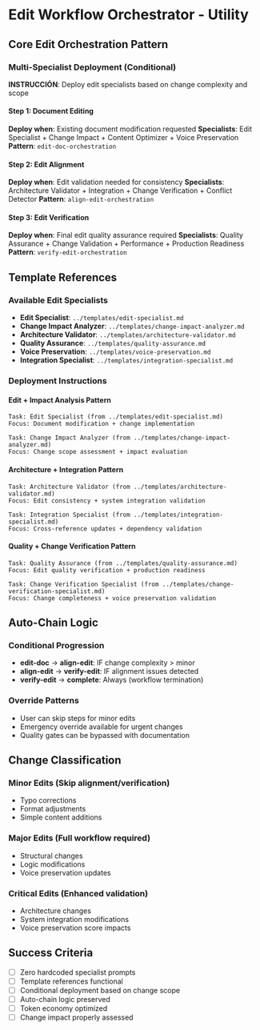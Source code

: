 # Edit Workflow Orchestrator - Utility

## Core Edit Orchestration Pattern

### Multi-Specialist Deployment (Conditional)

**INSTRUCCIÓN**: Deploy edit specialists based on change complexity and scope

#### Step 1: Document Editing
**Deploy when**: Existing document modification requested
**Specialists**: Edit Specialist + Change Impact + Content Optimizer + Voice Preservation
**Pattern**: `edit-doc-orchestration`

#### Step 2: Edit Alignment  
**Deploy when**: Edit validation needed for consistency
**Specialists**: Architecture Validator + Integration + Change Verification + Conflict Detector
**Pattern**: `align-edit-orchestration`

#### Step 3: Edit Verification
**Deploy when**: Final edit quality assurance required
**Specialists**: Quality Assurance + Change Validation + Performance + Production Readiness
**Pattern**: `verify-edit-orchestration`

## Template References

### Available Edit Specialists
- **Edit Specialist**: `../templates/edit-specialist.md`
- **Change Impact Analyzer**: `../templates/change-impact-analyzer.md`
- **Architecture Validator**: `../templates/architecture-validator.md`
- **Quality Assurance**: `../templates/quality-assurance.md`
- **Voice Preservation**: `../templates/voice-preservation.md`
- **Integration Specialist**: `../templates/integration-specialist.md`

### Deployment Instructions

#### Edit + Impact Analysis Pattern
```
Task: Edit Specialist (from ../templates/edit-specialist.md)
Focus: Document modification + change implementation

Task: Change Impact Analyzer (from ../templates/change-impact-analyzer.md)  
Focus: Change scope assessment + impact evaluation
```

#### Architecture + Integration Pattern
```
Task: Architecture Validator (from ../templates/architecture-validator.md)
Focus: Edit consistency + system integration validation

Task: Integration Specialist (from ../templates/integration-specialist.md)
Focus: Cross-reference updates + dependency validation
```

#### Quality + Change Verification Pattern
```
Task: Quality Assurance (from ../templates/quality-assurance.md)
Focus: Edit quality verification + production readiness

Task: Change Verification Specialist (from ../templates/change-verification-specialist.md)
Focus: Change completeness + voice preservation validation
```

## Auto-Chain Logic

### Conditional Progression
- **edit-doc** → **align-edit**: IF change complexity > minor
- **align-edit** → **verify-edit**: IF alignment issues detected
- **verify-edit** → **complete**: Always (workflow termination)

### Override Patterns
- User can skip steps for minor edits
- Emergency override available for urgent changes
- Quality gates can be bypassed with documentation

## Change Classification

### Minor Edits (Skip alignment/verification)
- Typo corrections
- Format adjustments
- Simple content additions

### Major Edits (Full workflow required)
- Structural changes
- Logic modifications
- Voice preservation updates

### Critical Edits (Enhanced validation)
- Architecture changes
- System integration modifications
- Voice preservation score impacts

## Success Criteria
- [ ] Zero hardcoded specialist prompts
- [ ] Template references functional
- [ ] Conditional deployment based on change scope
- [ ] Auto-chain logic preserved
- [ ] Token economy optimized
- [ ] Change impact properly assessed